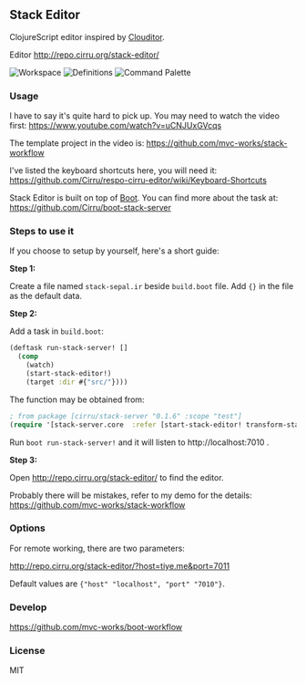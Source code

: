 
Stack Editor
----

ClojureScript editor inspired by [Clouditor](https://github.com/Cirru/clouditor/).

Editor http://repo.cirru.org/stack-editor/

![Workspace](https://pbs.twimg.com/media/Cp50FsiWcAEe-bH.png:large)
![Definitions](https://pbs.twimg.com/media/Cp50FuUWcAACfOi.png:large)
![Command Palette](https://pbs.twimg.com/media/Cp50MD6WcAEXq0B.png:large)

### Usage

I have to say it's quite hard to pick up. You may need to watch the video first:
https://www.youtube.com/watch?v=uCNJUxGVcqs

The template project in the video is: https://github.com/mvc-works/stack-workflow

I've listed the keyboard shortcuts here, you will need it:
https://github.com/Cirru/respo-cirru-editor/wiki/Keyboard-Shortcuts

Stack Editor is built on top of [Boot](http://boot-clj.com).
You can find more about the task at: https://github.com/Cirru/boot-stack-server

### Steps to use it

If you choose to setup by yourself, here's a short guide:

**Step 1:**

Create a file named `stack-sepal.ir` beside `build.boot` file.
Add `{}` in the file as the default data.

**Step 2:**

Add a task in `build.boot`:

```clojure
(deftask run-stack-server! []
  (comp
    (watch)
    (start-stack-editor!)
    (target :dir #{"src/"})))
```

The function may be obtained from:

```clojure
; from package [cirru/stack-server "0.1.6" :scope "test"]
(require '[stack-server.core  :refer [start-stack-editor! transform-stack]])
```

Run `boot run-stack-server!` and it will listen to http://localhost:7010 .

**Step 3:**

Open http://repo.cirru.org/stack-editor/ to find the editor.

Probably there will be mistakes, refer to my demo for the details:
https://github.com/mvc-works/stack-workflow

### Options

For remote working, there are two parameters:

http://repo.cirru.org/stack-editor/?host=tiye.me&port=7011

Default values are `{"host" "localhost", "port" "7010"}`.

### Develop

https://github.com/mvc-works/boot-workflow

### License

MIT
